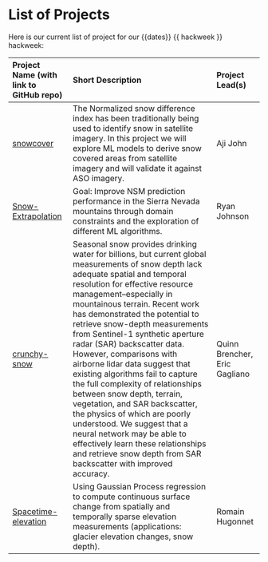 # List of Projects

Here is our current list of project for our {{dates}} {{ hackweek }} hackweek:

| Project Name (with link to GitHub repo) | Short Description | Project Lead(s) | 
|:--------|:--------|:-----|
| [snowcover](https://github.com/geo-smart/snowcover) | The Normalized snow difference index has been traditionally  being used to identify snow in satellite imagery. In this project we will explore ML models to derive snow covered areas from satellite imagery and will validate it against ASO imagery. | Aji John |
| [Snow-Extrapolation](https://github.com/geo-smart/Snow-Extrapolation) | Goal: Improve NSM prediction performance in the Sierra Nevada mountains through domain constraints and the exploration of different ML algorithms. | Ryan Johnson | 
| [crunchy-snow](https://github.com/geo-smart/crunchy-snow) | Seasonal snow provides drinking water for billions, but current global measurements of snow depth lack adequate spatial and temporal resolution for effective resource management–especially in mountainous terrain. Recent work has demonstrated the potential to retrieve snow-depth measurements from Sentinel-1 synthetic aperture radar (SAR) backscatter data. However, comparisons with airborne lidar data suggest that existing algorithms fail to capture the full complexity of relationships between snow depth, terrain, vegetation, and SAR backscatter, the physics of which are poorly understood. We suggest that a neural network may be able to effectively learn these relationships and retrieve snow depth from SAR backscatter with improved accuracy. | Quinn Brencher, Eric Gagliano |
| [Spacetime-elevation](https://github.com/geo-smart/spacetime-elevation) | Using Gaussian Process regression to compute continuous surface change from spatially and temporally sparse elevation measurements (applications: glacier elevation changes, snow depth).  | Romain Hugonnet |